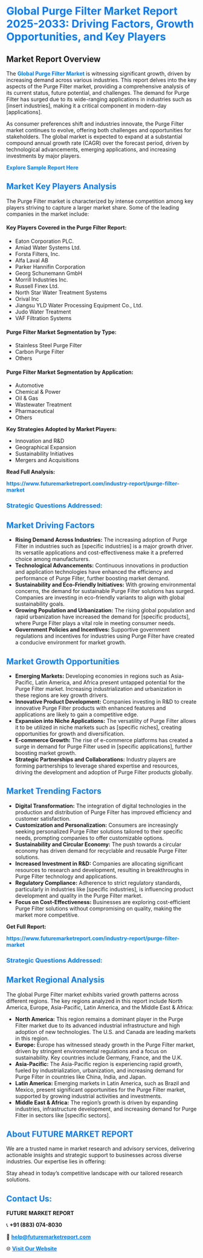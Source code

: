<h1 style="color: #007BFF;">Global Purge Filter Market Report 2025-2033: Driving Factors, Growth Opportunities, and Key Players</h1>

<section id="overview">
<h2>Market Report Overview</h2>
<p>The <a href="https://www.futuremarketreport.com/industry-report/purge-filter-market" style="color: #007BFF; text-decoration: none;"><strong>Global Purge Filter Market</strong></a> is witnessing significant growth, driven by increasing demand across various industries. This report delves into the key aspects of the Purge Filter market, providing a comprehensive analysis of its current status, future potential, and challenges. The demand for Purge Filter has surged due to its wide-ranging applications in industries such as [insert industries], making it a critical component in modern-day [applications].</p>
<p>As consumer preferences shift and industries innovate, the Purge Filter market continues to evolve, offering both challenges and opportunities for stakeholders. The global market is expected to expand at a substantial compound annual growth rate (CAGR) over the forecast period, driven by technological advancements, emerging applications, and increasing investments by major players.</p>
</section>

<section id="overview">
<p><a href="https://www.futuremarketreport.com/request-sample/reportId=58009" style="color: #007BFF; text-decoration: none;"><strong>Explore Sample Report Here</strong></a></p>
</section>

<section id="key-players">
<h2 style="color: #007BFF;">Market Key Players Analysis</h2>
<p>The Purge Filter market is characterized by intense competition among key players striving to capture a larger market share. Some of the leading companies in the market include:</p>
<h4>Key Players Covered in the Purge Filter Report:</h4>
<ul><li>Eaton Corporation PLC.</li><li>Amiad Water Systems Ltd.</li><li>Forsta Filters, Inc.</li><li>Alfa Laval AB</li><li>Parker Hannifin Corporation</li><li>Georg Schunemann GmbH</li><li>Morrill Industries Inc.</li><li>Russell Finex Ltd.</li><li>North Star Water Treatment Systems</li><li>Orival Inc</li><li>Jiangsu YLD Water Processing Equipment Co., Ltd.</li><li>Judo Water Treatment</li><li>VAF Filtration Systems</li></ul>
<h4>Purge Filter Market Segmentation by Type:</h4>
<ul><li>Stainless Steel Purge Filter</li><li>Carbon Purge Filter</li><li>Others</li></ul>

<h4>Purge Filter Market Segmentation by Application:</h4>
<ul><li>Automotive</li><li>Chemical &amp; Power</li><li>Oil &amp; Gas</li><li>Wastewater Treatment</li><li>Pharmaceutical</li><li>Others</li></ul>
<p><strong>Key Strategies Adopted by Market Players:</strong></p>
<ul>
<li>Innovation and R&D</li>
<li>Geographical Expansion</li>
<li>Sustainability Initiatives</li>
<li>Mergers and Acquisitions</li>
</ul>
</section>

<section>
<p><strong>Read Full Analysis: </strong></p><a href="https://www.futuremarketreport.com/industry-report/purge-filter-market" style="color: #007BFF; text-decoration: none;"><strong>https://www.futuremarketreport.com/industry-report/purge-filter-market</strong></a>
<h3 style="color: #007BFF;">Strategic Questions Addressed:</h3>
</section>

<section id="driving-factors">
<h2 style="color: #007BFF;">Market Driving Factors</h2>
<ul>
<li><strong>Rising Demand Across Industries:</strong> The increasing adoption of Purge Filter in industries such as [specific industries] is a major growth driver. Its versatile applications and cost-effectiveness make it a preferred choice among manufacturers.</li>
<li><strong>Technological Advancements:</strong> Continuous innovations in production and application technologies have enhanced the efficiency and performance of Purge Filter, further boosting market demand.</li>
<li><strong>Sustainability and Eco-Friendly Initiatives:</strong> With growing environmental concerns, the demand for sustainable Purge Filter solutions has surged. Companies are investing in eco-friendly variants to align with global sustainability goals.</li>
<li><strong>Growing Population and Urbanization:</strong> The rising global population and rapid urbanization have increased the demand for [specific products], where Purge Filter plays a vital role in meeting consumer needs.</li>
<li><strong>Government Policies and Incentives:</strong> Supportive government regulations and incentives for industries using Purge Filter have created a conducive environment for market growth.</li>
</ul>
</section>

<section id="growth-opportunities">
<h2 style="color: #007BFF;">Market Growth Opportunities</h2>
<ul>
<li><strong>Emerging Markets:</strong> Developing economies in regions such as Asia-Pacific, Latin America, and Africa present untapped potential for the Purge Filter market. Increasing industrialization and urbanization in these regions are key growth drivers.</li>
<li><strong>Innovative Product Development:</strong> Companies investing in R&D to create innovative Purge Filter products with enhanced features and applications are likely to gain a competitive edge.</li>
<li><strong>Expansion into Niche Applications:</strong> The versatility of Purge Filter allows it to be utilized in niche markets such as [specific niches], creating opportunities for growth and diversification.</li>
<li><strong>E-commerce Growth:</strong> The rise of e-commerce platforms has created a surge in demand for Purge Filter used in [specific applications], further boosting market growth.</li>
<li><strong>Strategic Partnerships and Collaborations:</strong> Industry players are forming partnerships to leverage shared expertise and resources, driving the development and adoption of Purge Filter products globally.</li>
</ul>
</section>

<section id="trending-factors">
<h2 style="color: #007BFF;">Market Trending Factors</h2>
<ul>
<li><strong>Digital Transformation:</strong> The integration of digital technologies in the production and distribution of Purge Filter has improved efficiency and customer satisfaction.</li>
<li><strong>Customization and Personalization:</strong> Consumers are increasingly seeking personalized Purge Filter solutions tailored to their specific needs, prompting companies to offer customizable options.</li>
<li><strong>Sustainability and Circular Economy:</strong> The push towards a circular economy has driven demand for recyclable and reusable Purge Filter solutions.</li>
<li><strong>Increased Investment in R&D:</strong> Companies are allocating significant resources to research and development, resulting in breakthroughs in Purge Filter technology and applications.</li>
<li><strong>Regulatory Compliance:</strong> Adherence to strict regulatory standards, particularly in industries like [specific industries], is influencing product development and quality in the Purge Filter market.</li>
<li><strong>Focus on Cost-Effectiveness:</strong> Businesses are exploring cost-efficient Purge Filter solutions without compromising on quality, making the market more competitive.</li>
</ul>
</section>

<section>
<p><strong>Get Full Report: </strong></p><a href="https://www.futuremarketreport.com/industry-report/purge-filter-market" style="color: #007BFF; text-decoration: none;"><strong>https://www.futuremarketreport.com/industry-report/purge-filter-market</strong></a>
<h3 style="color: #007BFF;">Strategic Questions Addressed:</h3>
</section>


<section id="regional-analysis">
<h2 style="color: #007BFF;">Market Regional Analysis</h2>
<p>The global Purge Filter market exhibits varied growth patterns across different regions. The key regions analyzed in this report include North America, Europe, Asia-Pacific, Latin America, and the Middle East & Africa:</p>
<ul>
<li><strong>North America:</strong> This region remains a dominant player in the Purge Filter market due to its advanced industrial infrastructure and high adoption of new technologies. The U.S. and Canada are leading markets in this region.</li>
<li><strong>Europe:</strong> Europe has witnessed steady growth in the Purge Filter market, driven by stringent environmental regulations and a focus on sustainability. Key countries include Germany, France, and the U.K.</li>
<li><strong>Asia-Pacific:</strong> The Asia-Pacific region is experiencing rapid growth, fueled by industrialization, urbanization, and increasing demand for Purge Filter in countries like China, India, and Japan.</li>
<li><strong>Latin America:</strong> Emerging markets in Latin America, such as Brazil and Mexico, present significant opportunities for the Purge Filter market, supported by growing industrial activities and investments.</li>
<li><strong>Middle East & Africa:</strong> The region’s growth is driven by expanding industries, infrastructure development, and increasing demand for Purge Filter in sectors like [specific sectors].</li>
</ul>
</section>

<footer>
<h2 style="color: #007BFF;">About FUTURE MARKET REPORT</h2>
<p>We are a trusted name in market research and advisory services, delivering actionable insights and strategic support to businesses across diverse industries. Our expertise lies in offering:</p>

<p>Stay ahead in today’s competitive landscape with our tailored research solutions.</p>

<h2 style="color: #007BFF;">Contact Us:</h2>
<p><strong>FUTURE MARKET REPORT</strong></p>
<p>📞 <strong>+91 (883) 074-8030</strong></p>
<p>📧 <strong><a href="mailto:help@futuremarketreport.com" style="color: #007BFF;">help@futuremarketreport.com</a></strong></p>
<p>🌐 <strong><a href="https://www.futuremarketreport.com/" style="color: #007BFF;">Visit Our Website</a></strong></p>
</footer>